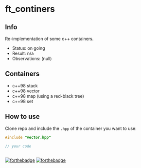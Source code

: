 # ft_continers

## Info

Re-implementation of some c++ containers.

- Status: on going
- Result: n/a
- Observations: (null)

## Containers

- c++98 stack
- c++98 vector
- c++98 map (using a red-black tree)
- c++98 set

## How to use

Clone repo and include the `.hpp` of the container you want to use:

```c
#include "vector.hpp"

// your code

```

##
[![forthebadge](https://forthebadge.com/images/badges/made-with-c-plus-plus.svg)](https://forthebadge.com)
[![forthebadge](https://forthebadge.com/images/badges/check-it-out.svg)](https://forthebadge.com)
